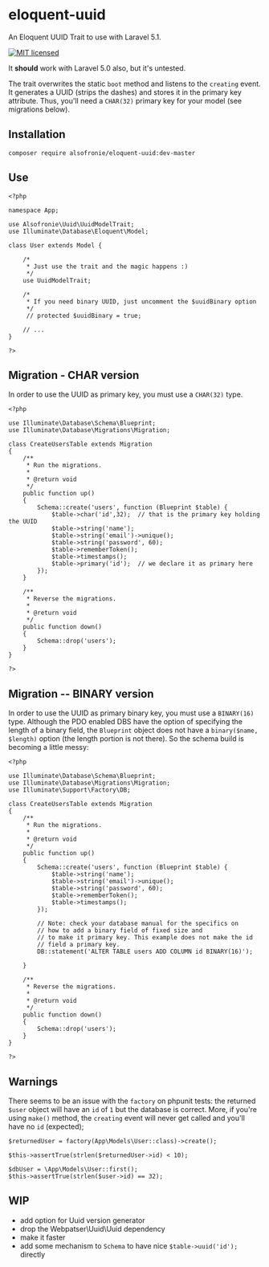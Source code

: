 # eloquent-uuid
An Eloquent UUID Trait to use with Laravel 5.1.

[![MIT licensed](https://img.shields.io/badge/license-MIT-blue.svg)](https://raw.githubusercontent.com/hyperium/hyper/master/LICENSE)

It **should** work with Laravel 5.0 also, but it's untested.

The trait overwrites the static `boot` method and listens to the `creating`
event. It generates a UUID (strips the dashes) and stores it in the primary
key attribute. Thus, you'll need a `CHAR(32)` primary key for your model
(see migrations below).

## Installation

	composer require alsofronie/eloquent-uuid:dev-master

## Use

	<?php

	namespace App;

	use Alsofronie\Uuid\UuidModelTrait;
	use Illuminate\Database\Eloquent\Model;

	class User extends Model {

		/*
		 * Just use the trait and the magic happens :)
		 */
		use UuidModelTrait;

		/*
		 * If you need binary UUID, just uncomment the $uuidBinary option
		 */
		 // protected $uuidBinary = true;

		// ...
	}
	
	?>

## Migration - CHAR version

In order to use the UUID as primary key, you must use a `CHAR(32)` type.

	<?php

	use Illuminate\Database\Schema\Blueprint;
	use Illuminate\Database\Migrations\Migration;

	class CreateUsersTable extends Migration
	{
	    /**
	     * Run the migrations.
	     *
	     * @return void
	     */
	    public function up()
	    {
	        Schema::create('users', function (Blueprint $table) {
	            $table->char('id',32);	// that is the primary key holding the UUID
	            $table->string('name');
	            $table->string('email')->unique();
	            $table->string('password', 60);
	            $table->rememberToken();
	            $table->timestamps();
	            $table->primary('id');	// we declare it as primary here
	        });
	    }

	    /**
	     * Reverse the migrations.
	     *
	     * @return void
	     */
	    public function down()
	    {
	        Schema::drop('users');
	    }
	}
	
	?>

## Migration -- BINARY version

In order to use the UUID as primary binary key, you must use a `BINARY(16)` type.
Although the PDO enabled DBS have the option of specifying the length of a binary
field, the `Blueprint` object does not have a `binary($name, $length)` option (the
length portion is not there). So the schema build is becoming a little messy:

	<?php

	use Illuminate\Database\Schema\Blueprint;
	use Illuminate\Database\Migrations\Migration;
	use Illuminate\Support\Factory\DB;

	class CreateUsersTable extends Migration
	{
	    /**
	     * Run the migrations.
	     *
	     * @return void
	     */
	    public function up()
	    {
	        Schema::create('users', function (Blueprint $table) {
	            $table->string('name');
	            $table->string('email')->unique();
	            $table->string('password', 60);
	            $table->rememberToken();
	            $table->timestamps();
	        });

			// Note: check your database manual for the specifics on
			// how to add a binary field of fixed size and
			// to make it primary key. This example does not make the id
			// field a primary key.
	        DB::statement('ALTER TABLE users ADD COLUMN id BINARY(16)');

	    }

	    /**
	     * Reverse the migrations.
	     *
	     * @return void
	     */
	    public function down()
	    {
	        Schema::drop('users');
	    }
	}
	
	?>

## Warnings

There seems to be an issue with the `factory` on phpunit tests: the returned
`$user` object will have an `id` of `1` but the database is correct.
More, if you're using  `make()` method, the `creating` event will never get
called and you'll have no `id` (expected);

	$returnedUser = factory(App\Models\User::class)->create();
    
	$this->assertTrue(strlen($returnedUser->id) < 10);

    $dbUser = \App\Models\User::first();
    $this->assertTrue(strlen($user->id) == 32);

## WIP

 - add option for Uuid version generator
 - drop the Webpatser\Uuid\Uuid dependency
 - make it faster
 - add some mechanism to `Schema` to have nice `$table->uuid('id');` directly



